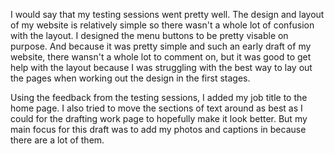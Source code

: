 I would say that my testing sessions went pretty well. The design and layout of my website is relatively simple so there wasn't a whole lot of confusion with the layout. I designed the menu buttons to be pretty visable on purpose. And because it was pretty simple and such an early draft of my website, there wansn't a whole lot to comment on, but it was good to get help with the layout because I was struggling with the best way to lay out the pages when working out the design in the first stages. 

Using the feedback from the testing sessions, I added my job title to the home page. I also tried to move the sections of text around as best as I could for the drafting work page to hopefully make it look better. But my main focus for this draft was to add my photos and captions in because there are a lot of them. 